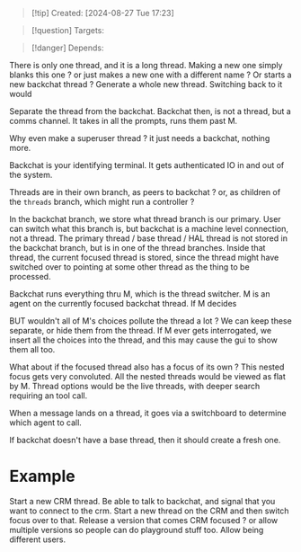
>[!tip] Created: [2024-08-27 Tue 17:23]

>[!question] Targets: 

>[!danger] Depends: 

There is only one thread, and it is a long thread.
Making a new one simply blanks this one ? or just makes a new one with a different name ?
Or starts a new backchat thread ?
Generate a whole new thread.
Switching back to it would 

Separate the thread from the backchat.
Backchat then, is not a thread, but a comms channel.
It takes in all the prompts, runs them past M.

Why even make a superuser thread ? it just needs a backchat, nothing more.

Backchat is your identifying terminal.  It gets authenticated IO in and out of the system.

Threads are in their own branch, as peers to backchat ? or, as children of the `threads` branch, which might run a controller ?

In the backchat branch, we store what thread branch is our primary.
User can switch what this branch is, but backchat is a machine level connection, not a thread.
The primary thread / base thread / HAL thread is not stored in the backchat branch, but is in one of the thread branches.
Inside that thread, the current focused thread is stored, since the thread might have switched over to pointing at some other thread as the thing to be processed.

Backchat runs everything thru M, which is the thread switcher.
M is an agent on the currently focused backchat thread.
If M decides

BUT wouldn't all of M's choices pollute the thread a lot ?
We can keep these separate, or hide them from the thread.
If M ever gets interrogated, we insert all the choices into the thread, and this may cause the gui to show them all too.

What about if the focused thread also has a focus of its own ?  This nested focus gets very convoluted.
All the nested threads would be viewed as flat by M.
Thread options would be the live threads, with deeper search requiring an tool call.

When a message lands on a thread, it goes via a switchboard to determine which agent to call.

If backchat doesn't have a base thread, then it should create a fresh one.

# Example
Start a new CRM thread.
Be able to talk to backchat, and signal that you want to connect to the crm.  Start a new thread on the CRM and then switch focus over to that.
Release a version that comes CRM focused ? or allow multiple versions so people can do playground stuff too.
Allow being different users.